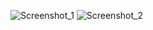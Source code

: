 ![Screenshot_1](https://user-images.githubusercontent.com/81378921/176267792-e79f423f-21c2-4a8d-b9e3-f1389fb29c00.png)
![Screenshot_2](https://user-images.githubusercontent.com/81378921/176267816-7d434bc2-6bf6-4f09-9310-6700733c5284.png)
